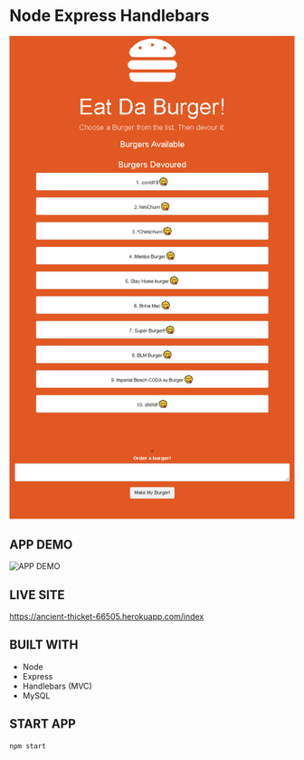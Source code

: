 # Node Express Handlebars

![APP SCREENSHOT](/Assets/burger_app.png)

## APP DEMO

![APP DEMO](/Assets/burger.gif)


## LIVE SITE

 https://ancient-thicket-66505.herokuapp.com/index

## BUILT WITH

* Node
* Express
* Handlebars (MVC)
* MySQL

## START APP

    npm start
